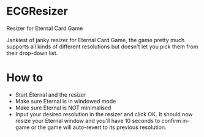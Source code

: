 # ECGResizer
Resizer for Eternal Card Game 


Jankiest of janky resizer for Eternal Card Game, the game pretty much supports all kinds of different resolutions but doesn't let you pick them from their drop-down list.

# How to  
- Start Eternal and the resizer  
- Make sure Eternal is in windowed mode  
- Make sure Eternal is NOT minimalised  
- Input your desired resolution in the resizer and click OK. It should now resize your Eternal window and you'll have 10 seconds to confirm in-game or the game will auto-revert to its previous resolution.
